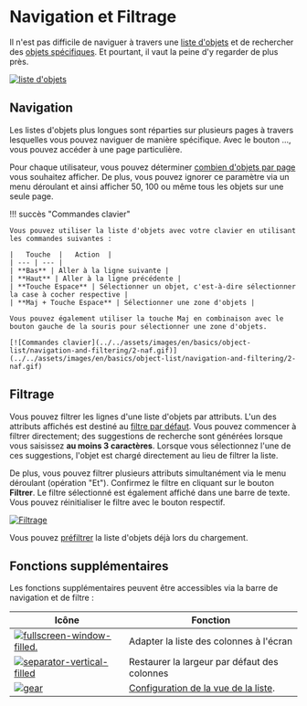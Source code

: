 # Navigation et Filtrage 

Il n'est pas difficile de naviguer à travers une [liste d'objets](./index.md) et de rechercher des [objets spécifiques](../structure-of-the-it-documentation.md). Et pourtant, il vaut la peine d'y regarder de plus près.

[![liste d'objets](../../assets/images/en/basics/object-list/navigation-and-filtering/1-naf.png)](../../assets/images/en/basics/object-list/navigation-and-filtering/1-naf.png)

## Navigation

Les listes d'objets plus longues sont réparties sur plusieurs pages à travers lesquelles vous pouvez naviguer de manière spécifique. Avec le bouton ..., vous pouvez accéder à une page particulière.

Pour chaque utilisateur, vous pouvez déterminer [combien d'objets par page](./advanced-settings.md) vous souhaitez afficher. De plus, vous pouvez ignorer ce paramètre via un menu déroulant et ainsi afficher 50, 100 ou même tous les objets sur une seule page.

!!! succès "Commandes clavier"

    Vous pouvez utiliser la liste d'objets avec votre clavier en utilisant les commandes suivantes :

    |   Touche  |   Action  |
    | --- | --- |
    | **Bas** | Aller à la ligne suivante |
    | **Haut** | Aller à la ligne précédente |
    | **Touche Espace** | Sélectionner un objet, c'est-à-dire sélectionner la case à cocher respective |
    | **Maj + Touche Espace** | Sélectionner une zone d'objets |

    Vous pouvez également utiliser la touche Maj en combinaison avec le bouton gauche de la souris pour sélectionner une zone d'objets.

    [![Commandes clavier](../../assets/images/en/basics/object-list/navigation-and-filtering/2-naf.gif)](../../assets/images/en/basics/object-list/navigation-and-filtering/2-naf.gif)

## Filtrage

Vous pouvez filtrer les lignes d'une liste d'objets par attributs. L'un des attributs affichés est destiné au [filtre par défaut](./configuration-of-the-list-view.md). Vous pouvez commencer à filtrer directement; des suggestions de recherche sont générées lorsque vous saisissez **au moins 3 caractères**. Lorsque vous sélectionnez l'une de ces suggestions, l'objet est chargé directement au lieu de filtrer la liste.

De plus, vous pouvez filtrer plusieurs attributs simultanément via le menu déroulant (opération "Et"). Confirmez le filtre en cliquant sur le bouton **Filtrer**. Le filtre sélectionné est également affiché dans une barre de texte. Vous pouvez réinitialiser le filtre avec le bouton respectif.

[![Filtrage](../../assets/images/en/basics/object-list/navigation-and-filtering/3-naf.png)](../../assets/images/en/basics/object-list/navigation-and-filtering/3-naf.png)


Vous pouvez [préfiltrer](./configuration-of-the-list-view.md) la liste d'objets déjà lors du chargement.

## Fonctions supplémentaires

Les fonctions supplémentaires peuvent être accessibles via la barre de navigation et de filtre :

|   Icône  |   Fonction  |
| --- | --- |
| [![fullscreen-window-filled.](../../assets/images/en/basics/object-list/navigation-and-filtering/fullscreen-window-filled.svg)](../../assets/images/en/basics/object-list/navigation-and-filtering/fullscreen-window-filled.svg) | Adapter la liste des colonnes à l'écran |
| [![separator-vertical-filled](../../assets/images/en/basics/object-list/navigation-and-filtering/separator-vertical-filled.svg)](../../assets/images/en/basics/object-list/navigation-and-filtering/separator-vertical-filled.svg) | Restaurer la largeur par défaut des colonnes |
| [![gear](../../assets/images/en/basics/object-list/navigation-and-filtering/gear.svg)](../../assets/images/en/basics/object-list/navigation-and-filtering/gear.svg) | [Configuration de la vue de la liste](./configuration-of-the-list-view.md). |
